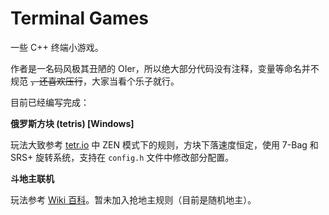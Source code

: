 # Terminal Games

一些 C++ 终端小游戏。

作者是一名码风极其丑陋的 OIer，所以绝大部分代码没有注释，变量等命名并不规范 ~~，还喜欢压行~~，大家当看个乐子就行。

目前已经编写完成：

**俄罗斯方块 (tetris) [Windows]**

玩法大致参考 [tetr.io](https://tetr.io/) 中 ZEN 模式下的规则，方块下落速度恒定，使用 7-Bag 和 SRS+ 旋转系统，支持在 `config.h` 文件中修改部分配置。

**斗地主联机**

玩法参考 [Wiki 百科](https://zh.wikipedia.org/zh-cn/%E9%AC%A5%E5%9C%B0%E4%B8%BB)。暂未加入抢地主规则（目前是随机地主）。